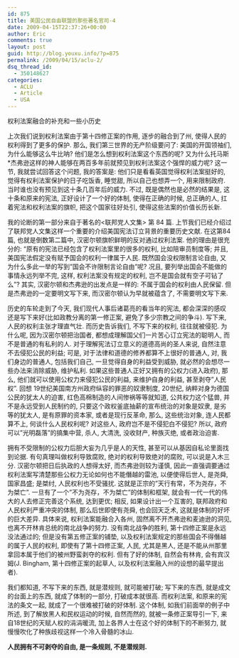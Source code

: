 ```yaml
---
id: 875
title: 美国公民自由联盟的那些著名官司-4
date: 2009-04-15T22:37:26+00:00
author: Eric
comments: true
layout: post
guid: http://blog.youxu.info/?p=875
permalink: /2009/04/15/aclu-2/
dsq_thread_id:
  - 350148627
categories:
  - ACLU
  - Article
  - USA
---
```

权利法案融合的补充和一些小历史

上次我们说到权利法案由于第十四修正案的作用, 逐步的融合到了州, 使得人民的权利得到了更多的保护. 那么, 我们第三世界的无产阶级要问了: 美国的开国领袖们, 为什么能够这么牛比呐? 他们是怎么想到权利法案这个东西的呢? 又为什么托马斯*杰弗逊这样的神人能够在两百多年前就预见到权利法案这个强悍的威力呢? 这一节, 我就尝试回答这个问题, 我的答案是: 他们只是看看英国觉得权利法案挺好的, 觉得有权利法案保护的日子吃饭香, 睡觉甜, 所以自己也想弄一个, 用来限制政府. 当时谁也没有预见到这十条几百年后的威力. 不过, 既是偶然也是必然的结果是, 这十条和原来的宪法, 正好设计了一个好的体制, 使得在正确的时候, 总正确的人, 扛着宪法和权利法案的旗帜, 把这个国家往好处引, 使得这些法案的价值长历长新.

我的论断的第一部分来自于著名的<联邦党人文集> 第 84 篇. 上节我们已经介绍过了联邦党人文集这样一个重要的介绍美国宪法订立背景的重要历史文献. 在这第84篇, 也就是倒数第二篇中, 汉密尔顿旗帜鲜明的反对通过权利法案. 他的理由是很充分的: &#8220;原有的宪法已经包含了权利法案里的很多的权利, 比如陪审员制度等; 并且, 美国宪法假定没有赋予国会的权利一律属于人民. 既然国会没权限制言论自由, 又为什么多此一举的写到&#8221;国会不许限制言论自由&#8221;呢? 况且, 要列举出国会不能做的事情永远列举不完, 这样, 权利法案没有规定的权利, 岂不是国会就有空子可钻了么&#8221;? 其实, 汉密尔顿和杰弗逊的出发点是一样的: 不属于国会的权利由人民保留. 但是杰弗逊的一定要明文写下来, 而汉密尔顿认为早就被蕴含了, 不需要明文写下来.

历史的车轮走到了今天, 我们现代人事后诸葛亮的看当年的宪法, 都会深深的感叹还是写下来好(比如政教分离的第一修正案, 避免了多少宗教之间的争斗). 写下来, 人民的权利主张才理直气壮. 而历史告诉我们, 不写下来的权利, 往往就被侵犯. 为什么呢, 因为汉密尔顿把治国者, 都想成理解国父们一片苦心订立宪法的聪明人, 而不是普通的有私利的人. 对于理解宪法订立意义的道德高尚的圣人来说, 自然注意不去侵犯公民的利益; 可是, 对于法律和道德的修养都算不上很好的普通人, 对, 我们身边的普通人, 包括我们自己, 一旦觉得自身的利益受到威胁, 就必然的会想尽一些办法来消除威胁, 维护私利. 如果这些普通人正好又拥有的公权力(进入政府), 那么, 他们就可以使用公权力来侵犯公民的利益, 来维护自身的利益, 甚至剥夺&#8221;人民权&#8221;. 回想 19世纪美国南方州政府纵容的罪恶的奴隶制度, 20世纪, 纳粹对身为德国公民的犹太人的迫害, 红色高棉制造的人间惨祸等等就知道, 公共权力这个猛兽, 并不是永远受到人民制约的, 只要这个政权釜底抽薪的宣布统治的对象是奴隶, 是劣等的犹太人, 是有原罪的资本家, 或者是现行反革命, 那么, 这些统治对象, 连人民都算不上, 何谈什么人民权利呢? 对这些人, 政府岂不是不侵犯白不侵犯? 所以, 政府可以&#8221;光明磊落&#8221;的搞集中营, 杀人, 大清洗, 没收财产, 种族灭绝, 或者政治迫害.

拥有不受限制的公权力后胆大妄为几乎是人的天性, 甚至可以从基因自私论里面找到论据. 有句真理叫做权利导致腐败, 绝对的权利导致绝对的腐败, 可以说是入木三分. 汉密尔顿把日后执政的人想得太好, 而杰弗逊则较为谨慎, 因此一直强调要通过权利法案写清楚那些公权力无论如何也不能僭越的雷池, 以便使得后世人, 是尧舜, 国家昌盛; 是桀纣, 人民权利也不受骚扰. 这就是正宗的&#8221;天行有常，不为尧存，不为桀亡&#8221;. 一旦有了一个&#8221;不为尧存，不为桀亡&#8221;的体制和框架, 就会有一代一代的伟大的人去修正完善这个系统, 达到更优; 相反, 如果设计出一个互害的, 联邦政府和人民权利严重冲突的体制, 那么后世即使有尧舜, 也会回天乏术, 这就是体制的好坏的巨大差异. 具体来说, 权利法案能融合入各州, 固然离不开杰弗逊和麦迪逊的洞见, 也离不开林肯总统的南北战争的努力. 没有南北战争的胜利, 第十四修正案是永远没法通过的; 但是没有第五修正案的铺垫, 以及权利法案规定的那些国会不得僭越的属于人民的权利, 即使有了第十四修正案, 人民, 尤其是黑人, 还是不能从州那里拿回本属于他们的被州野蛮剥夺的权利. 但有了好的体制, 自然会有林肯, 会有宾汉姆(J. Bingham, 第十四修正案的起草人, 以及权利法案融入州的设想的最早提出者).

我们都知道, 不写下来的东西, 就是潜规则, 就可能被打破; 写下来的东西, 就是成文的台面上的东西, 就成了体制的一部分, 打破成本就很高. 而权利法案, 和原来的宪法的条文一起, 就成了一个很难被打破的好体制. 这个体制, 如我们前面举的例子中所述, 到了解放黑人和民权运动的时候, 自然而然的, 就被一条修正案导引一下, 来自18世纪的天赋人权的涓涓暖流, 加上各界人士在这个好的体制下的不断努力, 就慢慢吹化了种族歧视这样一个冷入骨髓的冰山.

**人民拥有不可剥夺的自由, 是一条规则, 不是潜规则.**